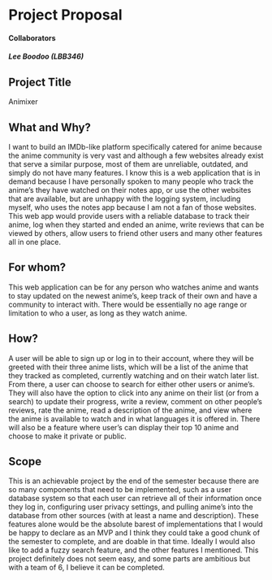 # Project Proposal

#### Collaborators 
##### Lee Boodoo (LBB346)

## Project Title
Animixer

## What and Why?
I want to build an IMDb-like platform specifically catered for anime because the anime community is very vast and although a few websites already exist that serve a similar purpose, most of them are unreliable, outdated, and simply do not have many features. I know this is a web application that is in demand because I have personally spoken to many people who track the anime’s they have watched on their notes app, or use the other websites that are available, but are unhappy with the logging system, including myself, who uses the notes app because I am not a fan of those websites. This web app would provide users with a reliable database to track their anime, log when they started and ended an anime, write reviews that can be viewed by others, allow users to friend other users and many other features all in one place.

## For whom?
This web application can be for any person who watches anime and wants to stay updated on the newest anime’s, keep track of their own and have a community to interact with. There would be essentially no age range or limitation to who a user, as long as they watch anime. 

## How?
A user will be able to sign up or log in to their account, where they will be greeted with their three anime lists, which will be a list of the anime that they tracked as completed, currently watching and on their watch later list. From there, a user can choose to search for either other users or anime’s. They will also have the option to click into any anime on their list (or from a search) to update their progress, write a review, comment on other people’s reviews, rate the anime, read a description of the anime, and view where the anime is available to watch and in what languages it is offered in. There will also be a feature where user’s can display their top 10 anime and choose to make it private or public.

## Scope 
This is an achievable project by the end of the semester because there are so many components that need to be implemented, such as a user database system so that each user can retrieve all of their information once they log in, configuring user privacy settings, and pulling anime’s into the database from other sources (with at least a name and description). These features alone would be the absolute barest of implementations that I would be happy to declare as an MVP and I think they could take a good chunk of the semester to complete, and are doable in that time. Ideally I would also like to add a fuzzy search feature, and the other features I mentioned. This project definitely does not seem easy, and some parts are ambitious but with a team of 6, I believe it can be completed.